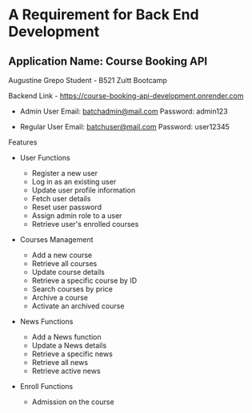 # A Requirement for Back End Development 
## Application Name: Course Booking API

Augustine Grepo
Student - B521
Zuitt Bootcamp 

Backend Link - https://course-booking-api-development.onrender.com


- Admin User 
	Email: batchadmin@mail.com
	Password: admin123

- Regular User
	Email: batchuser@mail.com
	Password: user12345

Features

- User Functions
 	- Register a new user
	- Log in as an existing user
	- Update user profile information
	- Fetch user details
	- Reset user password
	- Assign admin role to a user
	- Retrieve user's enrolled courses

- Courses Management
	- Add a new course
	- Retrieve all courses
	- Update course details
	- Retrieve a specific course by ID
	- Search courses by price
	- Archive a course
	- Activate an archived course

- News Functions
	- Add a News function
	- Update a News details
	- Retrieve a specific news
	- Retrieve all news
	- Retrieve active news

- Enroll Functions
	- Admission on the course




